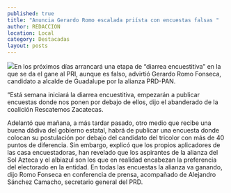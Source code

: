 ```yaml
---
published: true
title: "Anuncia Gerardo Romo escalada priísta con encuestas falsas "
author: REDACCION
location: Local
category: Destacadas
layout: posts
---
```


![](http://i.imgur.com/hH16YU0m.jpg)En los próximos días arrancará una etapa de “diarrea encuestitiva” en la que se da el gane al PRI, aunque es falso, advirtió Gerardo Romo Fonseca, candidato a alcalde de Guadalupe por la alianza PRD-PAN.

“Está semana iniciará la diarrea encuestitiva, empezarán a publicar encuestas donde nos ponen por debajo de ellos, dijo el abanderado de la coalición Rescatemos Zacatecas.

Adelantó que mañana, a más tardar pasado, otro medio que recibe una buena dádiva del gobierno estatal, habrá de publicar una encuesta donde colocan su postulación por debajo del candidato del tricolor con más de 40 puntos de diferencia.
Sin embargo, explicó que los propios aplicadores de las casa encuestadoras, han revelado que los aspirantes de la alianza del Sol Azteca y el albiazul son los que en realidad encabezan la preferencia del electorado en la entidad.
En todas las encuestas la alianza va ganando, dijo Romo Fonseca en conferencia de prensa, acompañado de Alejandro Sánchez Camacho, secretario general del PRD.

